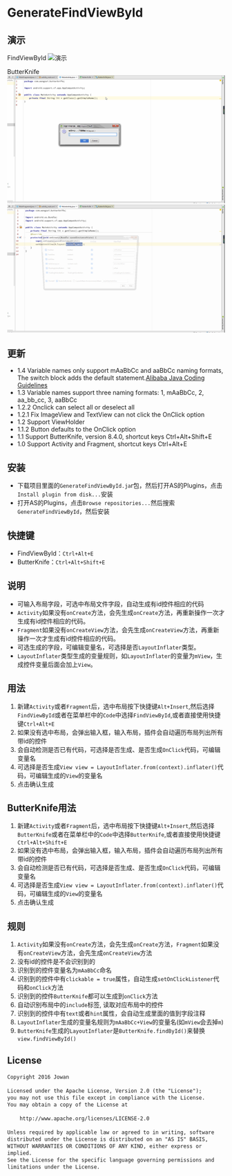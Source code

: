# GenerateFindViewById

## 演示
FindViewById
![演示](GenerateFindViewById.gif)

ButterKnife
![演示](GenerateButterKnife.gif)
![演示](GenerateButterKnife1.gif)



## 更新
- 1.4 Variable names only support mAaBbCc and aaBbCc naming formats, The switch block adds the default statement.[Alibaba Java Coding Guidelines](https://github.com/alibaba/p3c)
- 1.3 Variable names support three naming formats: 1, mAaBbCc, 2, aa_bb_cc, 3, aaBbCc
- 1.2.2 Onclick can select all or deselect all
- 1.2.1 Fix ImageView and TextView can not click the OnClick option
- 1.2 Support ViewHolder
- 1.1.2 Button defaults to the OnClick option
- 1.1 Support ButterKnife, version 8.4.0, shortcut keys Ctrl+Alt+Shift+E
- 1.0 Support Activity and Fragment, shortcut keys Ctrl+Alt+E


## 安装
- 下载项目里面的`GenerateFindViewById.ja`r包，然后打开AS的Plugins，点击`Install plugin from disk...`安装
- 打开AS的Plugins，点击`Browse repositories...`然后搜索`GenerateFindViewById`，然后安装

## 快捷键
- FindViewById：`Ctrl+Alt+E`
- ButterKnife：`Ctrl+Alt+Shift+E`

## 说明
- 可输入布局字段，可选中布局文件字段，自动生成有id控件相应的代码
- `Activity`如果没有`onCreate`方法，会先生成`onCreate`方法，再重新操作一次才生成有id控件相应的代码。
- `Fragment`如果没有`onCreateView`方法，会先生成`onCreateView`方法，再重新操作一次才生成有id控件相应的代码。
- 可选生成的字段，可编辑变量名，可选择是否`LayoutInflater`类型。
- `LayoutInflater`类型生成的变量规则，如`LayoutInflater`的变量为`mView`，生成控件变量后面会加上`View`。

## 用法
1. 新建`Activity`或者`Fragment`后，选中布局按下快捷键`Alt+Insert`,然后选择`FindViewById`或者在菜单栏中的`Code`中选择`FindViewById`,或者直接使用快捷键`Ctrl+Alt+E`
2. 如果没有选中布局，会弹出输入框，输入布局，插件会自动遍历布局列出所有带id的控件
3. 会自动检测是否已有代码，可选择是否生成、是否生成`OnClick`代码，可编辑变量名
4. 可选择是否生成`View view = LayoutInflater.from(context).inflater()`代码，可编辑生成的`View`的变量名
5. 点击确认生成

## ButterKnife用法
1. 新建`Activity`或者`Fragment`后，选中布局按下快捷键`Alt+Insert`,然后选择`ButterKnife`或者在菜单栏中的`Code`中选择`ButterKnife`,或者直接使用快捷键`Ctrl+Alt+Shift+E`
2. 如果没有选中布局，会弹出输入框，输入布局，插件会自动遍历布局列出所有带id的控件
3. 会自动检测是否已有代码，可选择是否生成、是否生成`OnClick`代码，可编辑变量名
4. 可选择是否生成`View view = LayoutInflater.from(context).inflater()`代码，可编辑生成的`View`的变量名
5. 点击确认生成

## 规则
1. `Activity`如果没有`onCreate`方法，会先生成`onCreate`方法，`Fragment`如果没有`onCreateView`方法，会先生成`onCreateView`方法
2. 没有id的控件是不会识别到的
3. 识别到的控件变量名为`mAaBbCc`命名
4. 识别到的控件中有`clickable = true`属性，自动生成`setOnClickListener`代码和`onClick`方法
5. 识别到的控件`ButterKnife`都可以生成到`onClick`方法
6. 自动识别布局中的`include`标签, 读取对应布局中的控件
7. 识别到的控件中有`text`或者`hint`属性，会自动生成里面的值到字段注释
8. `LayoutInflater`生成的变量名规则为`mAaBbCc+View`的变量名(如`mView`会去掉`m`)
9. `ButterKnife`生成的`LayoutInflater`是`ButterKnife.findById()`来替换`view.findViewById()`

## License
```
Copyright 2016 Jowan

Licensed under the Apache License, Version 2.0 (the "License");
you may not use this file except in compliance with the License.
You may obtain a copy of the License at

	http://www.apache.org/licenses/LICENSE-2.0

Unless required by applicable law or agreed to in writing, software
distributed under the License is distributed on an "AS IS" BASIS,
WITHOUT WARRANTIES OR CONDITIONS OF ANY KIND, either express or implied.
See the License for the specific language governing permissions and
limitations under the License.
```